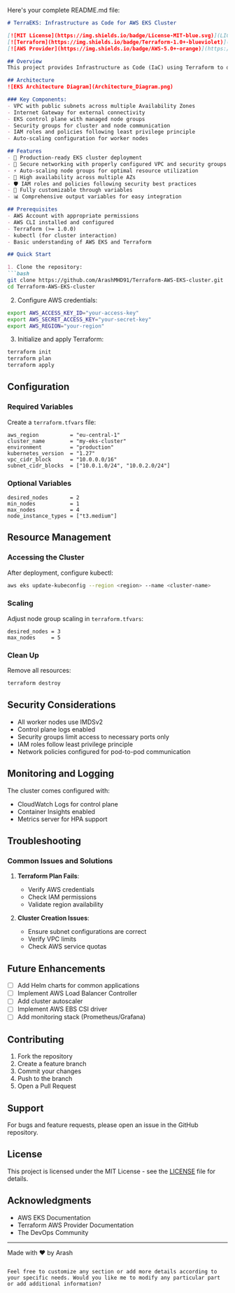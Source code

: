 Here's your complete README.md file:



```markdown
# TerraEKS: Infrastructure as Code for AWS EKS Cluster

[![MIT License](https://img.shields.io/badge/License-MIT-blue.svg)](LICENSE)
[![Terraform](https://img.shields.io/badge/Terraform-1.0+-blueviolet)](https://www.terraform.io/)
[![AWS Provider](https://img.shields.io/badge/AWS-5.0+-orange)](https://registry.terraform.io/providers/hashicorp/aws/latest)

## Overview
This project provides Infrastructure as Code (IaC) using Terraform to deploy a production-ready Amazon Elastic Kubernetes Service (EKS) cluster. The infrastructure includes a fully configured Virtual Private Cloud (VPC), multi-AZ subnets, security groups, and auto-scaling node groups, all following AWS best practices.

## Architecture
![EKS Architecture Diagram](Architecture_Diagram.png)

### Key Components:
- VPC with public subnets across multiple Availability Zones
- Internet Gateway for external connectivity
- EKS control plane with managed node groups
- Security groups for cluster and node communication
- IAM roles and policies following least privilege principle
- Auto-scaling configuration for worker nodes

## Features
- 🚀 Production-ready EKS cluster deployment
- 🔐 Secure networking with properly configured VPC and security groups
- ⚡ Auto-scaling node groups for optimal resource utilization
- 🔄 High availability across multiple AZs
- 🛡️ IAM roles and policies following security best practices
- 🎯 Fully customizable through variables
- 📊 Comprehensive output variables for easy integration

## Prerequisites
- AWS Account with appropriate permissions
- AWS CLI installed and configured
- Terraform (>= 1.0.0)
- kubectl (for cluster interaction)
- Basic understanding of AWS EKS and Terraform

## Quick Start

1. Clone the repository:
```bash
git clone https://github.com/ArashMHD91/Terraform-AWS-EKS-cluster.git
cd Terraform-AWS-EKS-cluster
```

2. Configure AWS credentials:
```bash
export AWS_ACCESS_KEY_ID="your-access-key"
export AWS_SECRET_ACCESS_KEY="your-secret-key"
export AWS_REGION="your-region"
```

3. Initialize and apply Terraform:
```bash
terraform init
terraform plan
terraform apply
```

## Configuration

### Required Variables
Create a `terraform.tfvars` file:
```hcl
aws_region          = "eu-central-1"
cluster_name        = "my-eks-cluster"
environment         = "production"
kubernetes_version  = "1.27"
vpc_cidr_block      = "10.0.0.0/16"
subnet_cidr_blocks  = ["10.0.1.0/24", "10.0.2.0/24"]
```

### Optional Variables
```hcl
desired_nodes       = 2
min_nodes           = 1
max_nodes           = 4
node_instance_types = ["t3.medium"]
```

## Resource Management

### Accessing the Cluster
After deployment, configure kubectl:
```bash
aws eks update-kubeconfig --region <region> --name <cluster-name>
```

### Scaling
Adjust node group scaling in `terraform.tfvars`:
```hcl
desired_nodes = 3
max_nodes     = 5
```

### Clean Up
Remove all resources:
```bash
terraform destroy
```

## Security Considerations
- All worker nodes use IMDSv2
- Control plane logs enabled
- Security groups limit access to necessary ports only
- IAM roles follow least privilege principle
- Network policies configured for pod-to-pod communication

## Monitoring and Logging
The cluster comes configured with:
- CloudWatch Logs for control plane
- Container Insights enabled
- Metrics server for HPA support

## Troubleshooting

### Common Issues and Solutions

1. **Terraform Plan Fails**:
   - Verify AWS credentials
   - Check IAM permissions
   - Validate region availability

2. **Cluster Creation Issues**:
   - Ensure subnet configurations are correct
   - Verify VPC limits
   - Check AWS service quotas

## Future Enhancements
- [ ] Add Helm charts for common applications
- [ ] Implement AWS Load Balancer Controller
- [ ] Add cluster autoscaler
- [ ] Implement AWS EBS CSI driver
- [ ] Add monitoring stack (Prometheus/Grafana)

## Contributing
1. Fork the repository
2. Create a feature branch
3. Commit your changes
4. Push to the branch
5. Open a Pull Request

## Support
For bugs and feature requests, please open an issue in the GitHub repository.

## License
This project is licensed under the MIT License - see the [LICENSE](LICENSE) file for details.

## Acknowledgments
- AWS EKS Documentation
- Terraform AWS Provider Documentation
- The DevOps Community

---

Made with ❤️ by Arash
```

Feel free to customize any section or add more details according to your specific needs. Would you like me to modify any particular part or add additional information?
